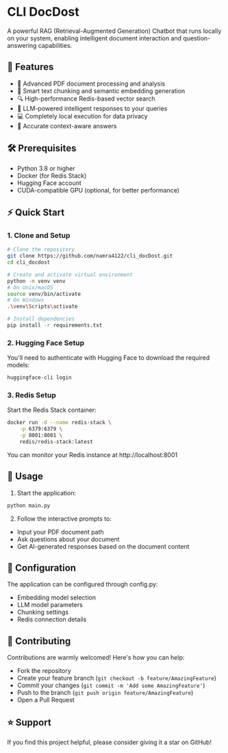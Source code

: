 # CLI DocDost

A powerful RAG (Retrieval-Augmented Generation) Chatbot that runs locally on your system, enabling intelligent document interaction and question-answering capabilities.

## 🚀 Features

- 📄 Advanced PDF document processing and analysis
- 🔄 Smart text chunking and semantic embedding generation
- 🔍 High-performance Redis-based vector search
- 🤖 LLM-powered intelligent responses to your queries
- 💻 Completely local execution for data privacy
- 🎯 Accurate context-aware answers

## 🛠️ Prerequisites

- Python 3.8 or higher
- Docker (for Redis Stack)
- Hugging Face account
- CUDA-compatible GPU (optional, for better performance)

## ⚡ Quick Start

### 1. Clone and Setup

```bash
# Clone the repository
git clone https://github.com/namra4122/cli_docDost.git
cd cli_docdost

# Create and activate virtual environment
python -m venv venv
# On Unix/macOS
source venv/bin/activate
# On Windows
.\venv\Scripts\activate

# Install dependencies
pip install -r requirements.txt
```

### 2. Hugging Face Setup

You'll need to authenticate with Hugging Face to download the required models:

```bash
huggingface-cli login
```

### 3. Redis Setup

Start the Redis Stack container:

```bash
docker run -d --name redis-stack \
    -p 6379:6379 \
    -p 8001:8001 \
    redis/redis-stack:latest

```

You can monitor your Redis instance at http://localhost:8001

## 💫 Usage

1. Start the application:

```bash
python main.py
```

2. Follow the interactive prompts to:

- Input your PDF document path
- Ask questions about your document
- Get AI-generated responses based on the document content

## 🔧 Configuration

The application can be configured through config.py:

- Embedding model selection
- LLM model parameters
- Chunking settings
- Redis connection details

## 🤝 Contributing

Contributions are warmly welcomed! Here's how you can help:

- Fork the repository
- Create your feature branch (`git checkout -b feature/AmazingFeature`)
- Commit your changes (`git commit -m 'Add some AmazingFeature'`)
- Push to the branch (`git push origin feature/AmazingFeature`)
- Open a Pull Request

## ⭐ Support

If you find this project helpful, please consider giving it a star on GitHub!
